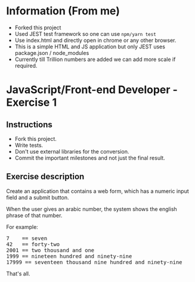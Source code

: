 

# Information (From me)

- Forked this project
- Used JEST test framework so one can use `npm/yarn test`
- Use index.html and directly open in chrome or any other browser.
- This is a simple HTML and JS application but only JEST uses package.json / node_modules
- Currently till Trillion numbers are added we can add more scale if required.

# JavaScript/Front-end Developer - Exercise 1

## Instructions

- Fork this project.
- Write tests.
- Don't use external libraries for the conversion.
- Commit the important milestones and not just the final result.

## Exercise description

Create an application that contains a web form, which has a numeric input field and a submit button.

When the user gives an arabic number, the system shows the english phrase of that number.

For example:
<pre>
7    == seven
42   == forty-two
2001 == two thousand and one
1999 == nineteen hundred and ninety-nine
17999 == seventeen thousand nine hundred and ninety-nine
</pre>

That's all.

